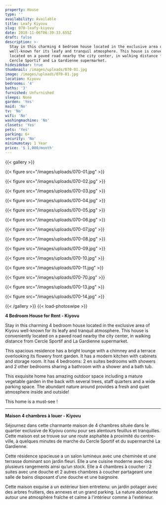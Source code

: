 ```yaml
---
property: House
type: ''
availability: Available
title: Leafy Kiyovu
slug: 070-leafy-kiyovu
date: 2018-11-06T06:39:33.655Z
draft: false
description: >-
  Stay in this charming 4 bedroom house located in the exclusive area of Kiyovu
  well-known for its leafy and tranquil atmosphere. This house is conveniently
  located on a paved road nearby the city center, in walking distance from
  Cercle Sportif and La Gardienne supermarket. 
hidesidebar: true
thumbnail: /images/uploads/070-01.jpg
image: /images/uploads/070-01.jpg
location: Kiyovu
bedrooms: '4'
baths: '3'
furnished: Unfurnished
sleeps: None
garden: 'Yes'
maid: 'No'
tv: 'No'
wifi: 'No'
washingmachine: 'No'
closets: 'Yes'
pets: 'Yes'
parking: 6+
security: 'No'
minimumstay: 1 Year
price: '$ 1,000/month'
---
```

{{< gallery >}} 

{{< figure src="/images/uploads/070-01.jpg" >}} 

{{< figure src="/images/uploads/070-02.jpg" >}}

 {{< figure src="/images/uploads/070-03.jpg" >}} 

{{< figure src="/images/uploads/070-04.jpg" >}}

{{< figure src="/images/uploads/070-05.jpg" >}}

 {{< figure src="/images/uploads/070-06.jpg" >}}

 {{< figure src="/images/uploads/070-07.jpg" >}}

 {{< figure src="/images/uploads/070-08.jpg" >}}

{{< figure src="/images/uploads/070-09.jpg" >}} 

{{< figure src="/images/uploads/070-10.jpg" >}}

 {{< figure src="/images/uploads/070-11.jpg" >}} 

{{< figure src="/images/uploads/070-70.jpg" >}}

{{< figure src="/images/uploads/070-13.jpg" >}}

{{< figure src="/images/uploads/070-14.jpg" >}}

 {{< /gallery >}} {{< load-photoswipe >}}

**4 Bedroom House for Rent - Kiyovu**

Stay in this charming 4 bedroom house located in the exclusive area of Kiyovu well-known for its leafy and tranquil atmosphere. This house is conveniently located on a paved road nearby the city center, in walking distance from Cercle Sportif and La Gardienne supermarket. 

This spacious residence has a bright lounge with a chimney and a terrace overlooking its flowery front garden. It has a modern kitchen with cabinets and storage room. It has 4 bedrooms: 2 en suites bedrooms with showers and 2 other bedrooms sharing a bathroom with a shower and a bath tub.

This exquisite home has amazing outdoor space including a mature vegetable garden in the back with several trees, staff quarters and a wide parking space. The abundant nature around provides a fresh and quiet atmosphere inside and outside!

This home is a must-see !

- - -

**Maison 4 chambres à louer - Kiyovu**

Séjournez dans cette charmante maison de 4 chambres située dans le quartier exclusive de Kiyovu connu pour ses alentours feuillus et tranquilles. Cette maison est se trouve sur une route asphaltée à proximité du centre-ville, à quelques minutes de marche du Cercle Sportif et du supermarché La Gardienne. 

Cette résidence spacieuse a un salon lumineux avec une cheminée et une terrasse dominant son jardin fleuri. Elle a une cuisine moderne avec des plusieurs rangements ainsi qu’un stock. Elle a 4 chambres à coucher : 2 suites avec une douche et 2 autres chambres à coucher partageant une salle de bains disposant d’une douche et une baignoire.

Cette maison exquise a un extérieur bien entretenu: un jardin potager avec des arbres fruitiers, des annexes et un grand parking. La nature abondante autour une atmosphère fraîche et calme à l'intérieur comme à l'extérieur.
